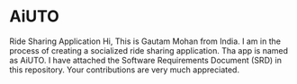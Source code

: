 # AiUTO
Ride Sharing Application
Hi,
This is Gautam Mohan from India. I am in the process of creating a socialized ride sharing application. Tha app is named as AiUTO. I have attached the Software Requirements Document (SRD) in this repository. Your contributions are very much appreciated.
